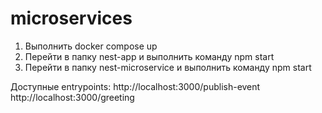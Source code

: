 # microservices
1. Выполнить docker compose up
2. Перейти в папку nest-app  и выполнить команду npm start
3. Перейти в папку nest-microservice  и выполнить команду npm start

Доступные entrypoints:
http://localhost:3000/publish-event
http://localhost:3000/greeting